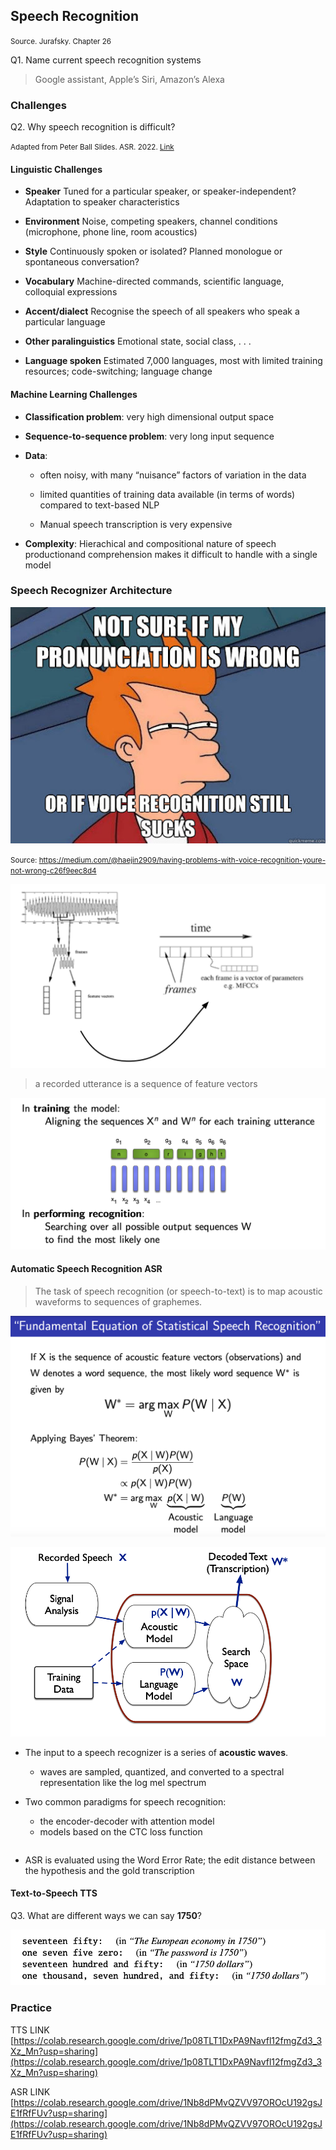 ## Speech Recognition
<small>Source. Jurafsky. Chapter 26</small>

Q1. Name current speech recognition systems

> Google assistant, Apple’s Siri, Amazon’s Alexa



### Challenges

Q2. Why speech recognition is difficult?

<small>Adapted from Peter Ball Slides. ASR. 2022. [Link](http://www.inf.ed.ac.uk/teaching/courses/asr/2021-22/asr01-intro.pdf) </small>

#### Linguistic Challenges

- **Speaker** Tuned for a particular speaker, or
speaker-independent? Adaptation to speaker characteristics

- **Environment** Noise, competing speakers, channel conditions (microphone, phone line, room acoustics)

- **Style** Continuously spoken or isolated? Planned monologue or spontaneous conversation?

- **Vocabulary** Machine-directed commands, scientific language, colloquial expressions

- **Accent/dialect** Recognise the speech of all speakers who speak a particular language

- **Other paralinguistics** Emotional state, social class, . . .

- **Language spoken** Estimated 7,000 languages, most with limited training resources; code-switching; language change


#### Machine Learning Challenges

- **Classification problem**: very high dimensional output space

- **Sequence-to-sequence problem**: very long input sequence 

- **Data**:

    - often noisy, with many “nuisance” factors of variation in the data
   - limited quantities of training data available (in terms of words) compared to text-based NLP

   - Manual speech transcription is very expensive

- **Complexity**: Hierachical and compositional nature of speech productionand comprehension makes it difficult to handle with a single model



### Speech Recognizer Architecture
![](_static/speech1.png)

<small>Source: https://medium.com/@haejin2909/having-problems-with-voice-recognition-youre-not-wrong-c26f9eec8d4</small>

![](_static/speech3.png)

> a recorded utterance is a sequence of feature vectors

![](_static/speech4.png)

#### Automatic Speech Recognition ASR

> The task of speech recognition (or speech-to-text) is to map acoustic waveforms to sequences of graphemes.

![](_static/speech5.png)

![](_static/speech6.png)



- The input to a speech recognizer is a series of **acoustic waves**. 
    - waves are sampled, quantized, and converted to a spectral representation like the log mel spectrum

- Two common paradigms for speech recognition: 
    - the encoder-decoder with attention model
    - models based on the CTC loss function 
    
```{note} Attention based models have higher accuracies, but models based on CTC more easily adapt to streaming: outputting graphemes online instead of waiting until the acoustic input is complete.
```
- ASR is evaluated using the Word Error Rate; the edit distance between the hypothesis and the gold transcription

#### Text-to-Speech TTS

Q3. What are different ways we can say **1750**?

![](_static/speech2.png) 



### Practice
TTS LINK [https://colab.research.google.com/drive/1p08TLT1DxPA9Navfl12fmgZd3_3Xz_Mn?usp=sharing](https://colab.research.google.com/drive/1p08TLT1DxPA9Navfl12fmgZd3_3Xz_Mn?usp=sharing)

ASR LINK [https://colab.research.google.com/drive/1Nb8dPMvQZVV97OROcU192gsJE1fRfFUv?usp=sharing](https://colab.research.google.com/drive/1Nb8dPMvQZVV97OROcU192gsJE1fRfFUv?usp=sharing)


